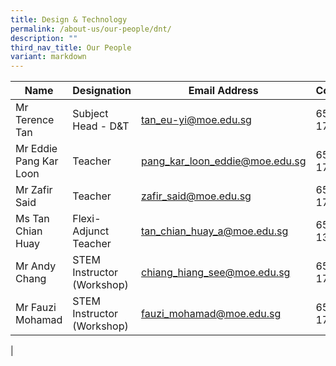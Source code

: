 ```yaml
---
title: Design & Technology
permalink: /about-us/our-people/dnt/
description: ""
third_nav_title: Our People
variant: markdown
---
```

| Name | Designation | Email Address | Contact |
|---|---|---|---|
| Mr Terence Tan | Subject Head - D&T | [tan_eu-yi@moe.edu.sg](mailto:tan_eu-yi@moe.edu.sg) | 65938-172 |
| Mr Eddie Pang Kar Loon | Teacher | [pang_kar_loon_eddie@moe.edu.sg](mailto:pang_kar_loon_eddie@moe.edu.sg) | 65938-172 |
| Mr Zafir Said | Teacher | [zafir_said@moe.edu.sg](mailto:zafir_said@moe.edu.sg) | 65938-172 |
| Ms Tan Chian Huay | Flexi-Adjunct Teacher | [tan_chian_huay_a@moe.edu.sg](mailto:tan_chian_huay_a@moe.edu.sg) | 65938-133 |
| Mr Andy Chang | STEM Instructor (Workshop) | [chiang_hiang_see@moe.edu.sg](mailto:chiang_hiang_see@moe.edu.sg) | 65938-172 |
| Mr Fauzi Mohamad | STEM Instructor (Workshop) | [fauzi_mohamad@moe.edu.sg](mailto:fauzi_mohamad@moe.edu.sg) | 65938-172 |
|